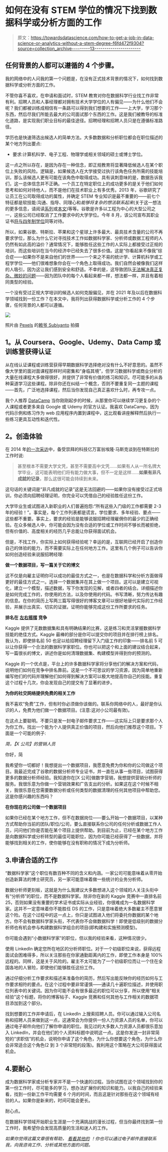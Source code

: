 # 如何在没有 STEM 学位的情况下找到数据科学或分析方面的工作

> 原文：<https://towardsdatascience.com/how-to-get-a-job-in-data-science-or-analytics-without-a-stem-degree-f6fd472f9304?source=collection_archive---------13----------------------->

## 任何背景的人都可以遵循的 4 个步骤。

我的网络中的人问我的第一个问题是，在没有正式技术背景的情况下，如何找到数据科学或分析方面的工作。

不管你喜不喜欢，在申请和面试时，STEM 教育对你在数据科学行业找工作非常有利。招聘人员和人事经理都对拥有技术大学学位的人有偏见——为什么他们不会呢？我们都被训练成相信有一条路可以得到我们想要的工作——上大学，学习那个东西，然后尽我们所能去最大的公司面试那个东西的工作。这是我们被教导的标准化道路，是实现我们职业目标的最佳途径。招聘经理和招聘人员只是在遵循标准路径。

学历也是快速筛选出候选人的简单方法。大多数数据和分析职位都会在职位描述的某个地方列出要点:

*   要求:计算机科学、电子工程、物理学或相关领域的硕士或博士学位。

这一点之所以存在，是因为存在一种信念，即正规教育将显著降低候选人在某个职位上失败的风险。逻辑是，如果候选人在大学接受过执行该角色任务所需的技能培训，那么该候选人更有可能在该角色中取得成功。具有讽刺意味的是，数据告诉我们，这一总体信念并不正确。一个员工在特定职位上的成功更多的是关于他们如何思考和如何对待他人，而不是他们在技术职业上有多优秀。2013 年，谷歌研究了让员工在公司取得成功的属性，并确定 STEM 专业知识是最不重要的——前七个特征都是软技能:沟通、指导、同理心和*能够将复杂的想法联系起来*(关于这一想法的更多信息，请阅读[系列](https://davidepstein.com/the-range/)或[本文](/generalists-vs-specialists-in-data-science-and-analytics-fe5d8b55f1e6))等等。谷歌是许多以工程为中心的大型公司之一，这些公司已经取消了工作要求中的大学学位。今年 8 月，该公司宣布其职业证书[将与四年制学位](https://www.inc.com/justin-bariso/google-plan-disrupt-college-degree-university-higher-education-certificate-project-management-data-analyst.html)同等对待。

所以，如果谷歌、特斯拉、苹果和这个星球上许多最大、最具技术含量的公司不再要求学位，那么为什么它对寻找技术工作如数据科学家、分析师或数据工程师的人仍然有如此高的溢价？通常情况下，能够胜任这些工作的人实际上都接受过正规的培训，而这些培训在当今的经济中已经失去了很多价值。这是“你看起来不像我”综合症——如果你不是来自他们的世界——一个来之不易的统计学、计算机科学或工程学学位——他们很难想象你会在一个角色上取得成功。我们自然会被像我们这样的人吸引，因为这让我们感到安全和舒适。不幸的是，这导致团队[无法解决真正复杂、微妙的问题](/what-ive-learned-doing-data-science-and-analytics-at-8-different-companies-and-4-jobs-in-6-years-f745a2c63976)——因为团队中的每个人看起来都一样，想法都一样，并且有着相同类型的经验。

一个没有受过正规大学培训的候选人如何克服偏见，并在 2021 年及以后在数据科学领域找到一份工作？在本文中，我将列出获得数据科学或分析工作的 4 个步骤，任何背景的人都可以遵循。

![](img/a75ec0264ee6d2f6d2a10723c422e52f.png)

照片由 [Pexels](https://www.pexels.com/photo/graduate-with-papers-and-laptop-excited-about-getting-job-4560150/?utm_content=attributionCopyText&utm_medium=referral&utm_source=pexels) 的[赖爷 Subiyanto](https://www.pexels.com/@ketut-subiyanto?utm_content=attributionCopyText&utm_medium=referral&utm_source=pexels) 拍摄

## **1。从 Coursera、Google、Udemy、Data Camp 或训练营获得认证**

从在线认证课程或训练营获得早期数据科学选择绝对没有什么不好意思的。虽然不像大学里的面对面课程那样时间密集和“身临其境”，但学习数据科学或商业分析的大量在线课程大多做得很好，并提供了非常有价值的练习和知识。尽可能多的从各种渠道学习这些课程。除非你还在纠结一个概念，否则不要重复同一主题的课程——首先，广泛地选择课程，然后当你发现自己真正喜欢什么时，再专攻一点。

我个人推荐 [DataCamp](https://www.datacamp.com/?utm_source=adwords_ppc&utm_campaignid=1565610606&utm_adgroupid=64773273252&utm_device=c&utm_keyword=datacamp&utm_matchtype=e&utm_network=g&utm_adpostion=&utm_creative=340731369811&utm_targetid=aud-522010995285:kwd-297372810188&utm_loc_interest_ms=&utm_loc_physical_ms=9029671&gclid=CjwKCAiAxp-ABhALEiwAXm6Iyf1-PY1WvWlsTrpo4nrEJM6ZzGddHLiwX8F3yQkseFZz0jXmITQhdxoCVUgQAvD_BwE) 当你刚刚起步的时候，从那里你可以继续学习更复杂的个人课程或者更多来自 Google 或 Udemy 的官方认证。我喜欢 DataCamp，因为代码示例和练习作为 web 应用程序内置到课程中，这比观看讲座解释然后执行一些练习更具互动性和迭代性。

## **2。创造体验**

在 2014 年[的一次采访](https://www.youtube.com/watch?v=vqcdF1oWaD0&ab_channel=Abrome)中，备受崇拜的科技亿万富翁埃隆·马斯克谈到在特斯拉的工作时说:

> 甚至根本不需要大学文凭，甚至不需要高中文凭……如果有人从一所名牌大学毕业，这可能表明他们将有能力做大事，但不一定是这样……**如果有非凡成就的记录**，那么这很可能会持续到未来。

这句话的关键词是“非凡成就的记录”这是无法回避的——如果你没有接受过正式培训，你必须向招聘经理证明，你完全可以凭借自己的经验胜任这份工作。

大学毕业生或试图进入新职业的人们普遍抱怨:“所有这些入门级的工作都需要 2-3 年的经验！”。事实是，每个工作列表都是谎言。学位要求、多年经验、要点——这些都不重要。事实上，要求的经验是能够说服招聘经理雇佣你的最少的正确经验。在众多候选人中，你可能会因为没有合适的学位或工作时间不够长而被拒绝，但有价值的、高度相关的经历几乎总能让你获得面试机会。

但是，不找工作，你实际上如何获得经验呢？幸运的是，互联网已经开启了创造你自己的体验的能力，而不需要实际上在任何地方工作。这里有几个例子可以告诉你如何创造经验来说服招聘经理:

**做一个数据项目，写一篇关于它的博文**

这不仅是向雇主证明你可以成功的最佳方式之一，也是在数据科学和分析方面做得更好的最佳方式之一。选择一个数据集并在其上做一个项目。这可以是建立可视化，建立一个模型，描述数据，写下你发现的见解，或者四者的结合。详细描述你是如何完成工作的，你使用的方法，以及你使用的代码。书写清晰，努力传达有趣的信息。在你的简历上写两三篇写得很好的博客文章可以很好地替代实际的工作经验，并展示出真实、切实的证据，证明你能够完成这份工作所要求的任务。

**排名在** [**左右摇摆**](https://www.kaggle.com/) **竞争**

Kaggle 提供了无数数据集和具有明确结果的比赛，这是练习和灵活掌握数据科学技能的绝佳方式。Kaggle 最棒的部分是你可以提交你的项目并在排行榜上排名。我认为，即使排名前 50 也足以给招聘经理留下入门级工作的印象——排名前 5 可以让你获得一个合法的数据科学家职位。你也可以把这个和上面的建议结合起来，写一篇很长的博文，讲述你是如何清理数据集、构建模型并得到你的预测的。

Kaggle 的一个优点是，平台上的许多数据科学家将分享他们的解决方案和代码，说明他们如何在竞争中排名靠前。这是一个不可思议的学习资源，因为简单地重新编写他们的代码并理解他们如何得到解决方案可以极大地提高你自己的技能。重复这个过程十几次，你会发现自己的提交有了显著的进步。

**为你的社交网络提供免费的相关工作**

我不喜欢“免费”工作，但有时你必须做你该做的。联系你网络中的人，最好是你认识的人，免费为他们做一个数据项目。(注意:这对小公司最有效)。

在这点上要聪明。不要只是发一封电子邮件要求工作——这实际上只是要求那个人为你工作。找出一个能为个人提供真正价值的项目，然后向他们推荐这个项目。下面是一个可能的例子:

*简，【X 公司】的营销人员*

你好，简

我希望你一切都好！我想提出一个数据项目，我愿意免费为你和你的公司做这个项目。我最近完成了谷歌的数据分析师专业证书，并一直在从事一些项目，试图获得更多的数据分析师经验。我知道你在[X 公司]做数字营销，我想提供营销分析师的服务。我很乐意为你做一个营销效果和广告支出的分析。如果这在这个时候不相关，我很乐意在您需要数据分析或任何类型的数据清理的任何其他项目中帮助您。这是你感兴趣的东西吗？

**在你现在的公司做一个数据项目**

如果你已经在某个地方工作，但不在数据岗位——要么开始一个数据项目，以某种方式帮助你当前的团队/职位/公司，要么直接联系你公司的任何分析或数据工作人员，问问他们你是否能在某个项目上提供帮助。到目前为止，已经在某个地方工作是向数据科学或分析转型的最佳可能职位，因为你可能已经获得了一些数据，并将能够找到相关的工作，使你能够在没有职称的情况下成为分析师。

## 3.申请合适的工作

“数据科学家”这个职位有数百种不同的含义和内涵。一家公司可能意味着从零开始创造新算法的博士研究员，另一家可能意味着做一些统计的业务分析师。

数据分析师更刻板，这就是为什么我建议大多数想进入这个领域的人关注头衔中有“分析师”的职位，而不是数据科学家。除非你在新的 Kaggle 竞赛中一直排名前 25，否则如果没有重要的学术证书或实际从业经验，你很难成为一名数据科学家。这并不一定意味着你不能胜任 DS 的工作，只是意味着绝大多数雇主不愿意冒这个险。在这个过程中的这一点上，你只是试图进入他们将委托你数据的某个地方。你不会有数据科学家头衔，不代表你不会做数据科学！即使是低级别的数据分析师也有机会参与构建数据科学组合的项目(即构建和实施预测模型)。

你可能会遇到“小数据科学家”的职位，但以我的经验来看，这种情况很少。

使用 LinkedIn 确定您所在地区的分析师职位。对于一个初级职位来说，获得远程面试会困难得多，所以关注那些在你家通勤距离内的工作，即使工作本身是 100%远程的。同样，这是关于风险的。雇主不太可能为了一个初级职位而让一个住在全国各地的人冒险，即使他们能够胜任这份工作。

通过仔细分析工作要求和描述来准备你的简历，然后写出能反映你的经历如何与工作要求相符的要点。在这个过程中要非常谨慎——通读几十遍职位描述，并使用职位列表中的关键词。因为你可能不会有很多最近的职位可以分享，所以使用“相关经验”这个标题，将你的博客帖子、Kaggle 竞赛和任何其他与工作相关的数据项目添加到这个部分。

找到想要的工作并申请后，在 LinkedIn 上搜索招聘人员。你可以通过输入公司名称和招聘人员来做到这一点，这通常会为你提供一份人力资源人员的名单，你可以通过电子邮件向他们了解你申请的职位。我见过的大多数人力资源人员都很乐意加入 LinkedIn，并会在他们的个人资料标题中说明这一点。这是你发送一封非常简短的“求职信”的机会，说明你申请了这个角色，为什么你想要这个角色，为什么你会非常适合这个角色(2 到 3 个非常短的段落)。我利用这个策略在大公司获得面试机会。

## 4.要耐心

成为数据科学家或分析专家并不是一个快速的过程。当你试图在这个领域找到你的第一份工作时，尽可能多的学习，想办法扩展你的知识和能力。以我自己的经验来看，找到一份新工作平均需要 6 个月的时间，而且这是针对那些在这个领域有经验的人。如果你是新来的，时间可能会更长。

耐心点。

在数据科学领域开始职业生涯是一个充满挑战的漫长过程，但当你最终找到第一份工作时，我希望你会发现高质量的生活和迷人的工作。

*如果你觉得这篇文章很有帮助，* [*看看其他的*](https://medium.com/@camwarrenm) *！你也可以通过电子邮件直接联系我，向我咨询工作、分析或其他方面的问题。*